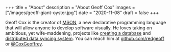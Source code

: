 +++
title = "About"
description = "About Geoff Cox"
images = ["/images/geoff-giant-oyster.jpg"]
date = "2020-11-08"
draft = false
+++

Geoff Cox is the creator of [MSON](https://github.com/redgeoff/mson), a new declarative programming language that will allow anyone to develop software visually. He loves taking on ambitious, yet wife-maddening, projects like [creating a database](https://github.com/delta-db/deltadb) and [distributed data syncing system](https://github.com/redgeoff/spiegel). You can reach him at [github.com/redgeoff](https://github.com/redgeoff) or [@CoxGeoffrey](https://twitter.com/coxgeoffrey).
